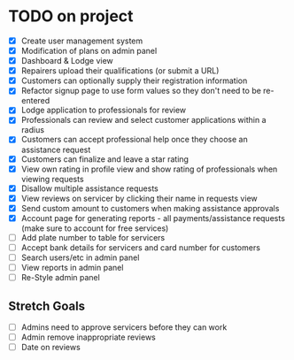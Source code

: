 # TODO on project

- [x] Create user management system
- [x] Modification of plans on admin panel
- [x] Dashboard & Lodge view
- [x] Repairers upload their qualifications (or submit a URL)
- [x] Customers can optionally supply their registration information
- [x] Refactor signup page to use form values so they don't need to be re-entered
- [x] Lodge application to professionals for review
- [x] Professionals can review and select customer applications within a radius
- [x] Customers can accept professional help once they choose an assistance request
- [x] Customers can finalize and leave a star rating
- [x] View own rating in profile view and show rating of professionals when viewing requests
- [x] Disallow multiple assistance requests
- [x] View reviews on servicer by clicking their name in requests view
- [x] Send custom amount to customers when making assistance approvals
- [x] Account page for generating reports - all payments/assistance requests (make sure to account for free services)
- [ ] Add plate number to table for servicers
- [ ] Accept bank details for servicers and card number for customers
- [ ] Search users/etc in admin panel
- [ ] View reports in admin panel
- [ ] Re-Style admin panel

## Stretch Goals

- [ ] Admins need to approve servicers before they can work
- [ ] Admin remove inappropriate reviews
- [ ] Date on reviews